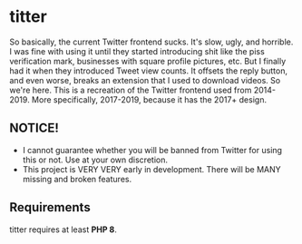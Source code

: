 # titter

So basically, the current Twitter frontend sucks. It's slow, ugly, and horrible. I was fine with using it until they started introducing shit like the piss verification mark, businesses with square profile pictures, etc. But I finally had it when they introduced Tweet view counts. It offsets the reply button, and even worse, breaks an extension that I used to download videos. So we're here. This is a recreation of the Twitter frontend used from 2014-2019. More specifically, 2017-2019, because it has the 2017+ design.

## NOTICE!

* I cannot guarantee whether you will be banned from Twitter for using this or not. Use at your own discretion.
* This project is VERY VERY early in development. There will be MANY missing and broken features.

## Requirements

titter requires at least **PHP 8**.